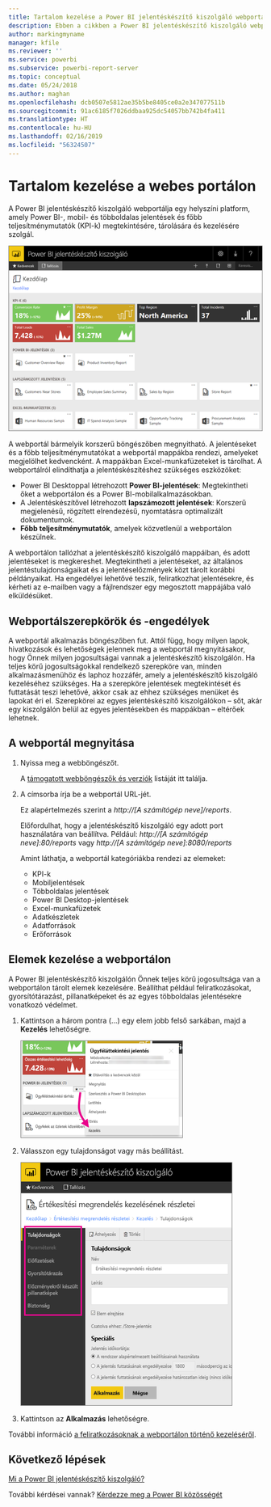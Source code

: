 ```yaml
---
title: Tartalom kezelése a Power BI jelentéskészítő kiszolgáló webportálján
description: Ebben a cikkben a Power BI jelentéskészítő kiszolgáló webportálján végzett tartalomkezelésről olvashat.
author: markingmyname
manager: kfile
ms.reviewer: ''
ms.service: powerbi
ms.subservice: powerbi-report-server
ms.topic: conceptual
ms.date: 05/24/2018
ms.author: maghan
ms.openlocfilehash: dcb0507e5812ae35b5be8405ce0a2e347077511b
ms.sourcegitcommit: 91ac6185f7026ddbaa925dc54057bb742b4fa411
ms.translationtype: HT
ms.contentlocale: hu-HU
ms.lasthandoff: 02/16/2019
ms.locfileid: "56324507"
---
```

# <a name="manage-content-in-the-web-portal"></a>Tartalom kezelése a webes portálon 
A Power BI jelentéskészítő kiszolgáló webportálja egy helyszíni platform, amely Power BI-, mobil- és többoldalas jelentések és főbb teljesítménymutatók (KPI-k) megtekintésére, tárolására és kezelésére szolgál.

![A jelentéskészítő kiszolgáló webportálja](media/getting-around/report-server-web-portal.png)

A webportál bármelyik korszerű böngészőben megnyitható. A jelentéseket és a főbb teljesítménymutatókat a webportál mappákba rendezi, amelyeket megjelölhet kedvencként. A mappákban Excel-munkafüzeteket is tárolhat. A webportálról elindíthatja a jelentéskészítéshez szükséges eszközöket:

* Power BI Desktoppal létrehozott **Power BI-jelentések**: Megtekintheti őket a webportálon és a Power BI-mobilalkalmazásokban.
* A Jelentéskészítővel létrehozott **lapszámozott jelentések**: Korszerű megjelenésű, rögzített elrendezésű, nyomtatásra optimalizált dokumentumok.
* **Főbb teljesítménymutatók**, amelyek közvetlenül a webportálon készülnek.

A webportálon tallózhat a jelentéskészítő kiszolgáló mappáiban, és adott jelentéseket is megkereshet. Megtekintheti a jelentéseket, az általános jelentéstulajdonságaikat és a jelentéselőzmények közt tárolt korábbi példányaikat. Ha engedélyei lehetővé teszik, feliratkozhat jelentésekre, és kérheti az e-mailben vagy a fájlrendszer egy megosztott mappájába való elküldésüket.

## <a name="web-portal-roles-and-permissions"></a>Webportálszerepkörök és -engedélyek
A webportál alkalmazás böngészőben fut. Attól függ, hogy milyen lapok, hivatkozások és lehetőségek jelennek meg a webportál megnyitásakor, hogy Önnek milyen jogosultságai vannak a jelentéskészítő kiszolgálón. Ha teljes körű jogosultságokkal rendelkező szerepköre van, minden alkalmazásmenühöz és laphoz hozzáfér, amely a jelentéskészítő kiszolgáló kezeléséhez szükséges. Ha a szerepköre jelentések megtekintését és futtatását teszi lehetővé, akkor csak az ehhez szükséges menüket és lapokat éri el. Szerepkörei az egyes jelentéskészítő kiszolgálókon – sőt, akár egy kiszolgálón belül az egyes jelentésekben és mappákban – eltérőek lehetnek.

## <a name="start-the-web-portal"></a>A webportál megnyitása
1. Nyissa meg a webböngészőt.
   
    A [támogatott webböngészők és verziók](browser-support.md) listáját itt találja.
2. A címsorba írja be a webportál URL-jét.
   
    Ez alapértelmezés szerint a <em>http://[A számítógép neve]/reports</em>.
   
    Előfordulhat, hogy a jelentéskészítő kiszolgáló egy adott port használatára van beállítva. Például: <em>http://[A számítógép neve]:80/reports</em> vagy <em>http://[A számítógép neve]:8080/reports</em>
   
    Amint láthatja, a webportál kategóriákba rendezi az elemeket:
   
   * KPI-k
   * Mobiljelentések
   * Többoldalas jelentések
   * Power BI Desktop-jelentések
   * Excel-munkafüzetek
   * Adatkészletek
   * Adatforrások
   * Erőforrások

## <a name="manage-items-in-the-web-portal"></a>Elemek kezelése a webportálon
A Power BI jelentéskészítő kiszolgálón Önnek teljes körű jogosultsága van a webportálon tárolt elemek kezelésére. Beállíthat például feliratkozásokat, gyorsítótárazást, pillanatképeket és az egyes többoldalas jelentésekre vonatkozó védelmet.

1. Kattintson a három pontra (...) egy elem jobb felső sarkában, majd a **Kezelés** lehetőségre.
   
    ![Kattintás a Kezelés elemre](media/getting-around/report-server-web-portal-manage-ellipsis.png)
2. Válasszon egy tulajdonságot vagy más beállítást.
   
    ![Tulajdonság kiválasztása](media/getting-around/report-server-web-portal-manage-properties.png)
3. Kattintson az **Alkalmazás** lehetőségre.

További információ [a feliratkozásoknak a webportálon történő kezeléséről](https://docs.microsoft.com/sql/reporting-services/working-with-subscriptions-web-portal).

## <a name="next-steps"></a>Következő lépések
[Mi a Power BI jelentéskészítő kiszolgáló?](get-started.md)

További kérdései vannak? [Kérdezze meg a Power BI közösségét](https://community.powerbi.com/)

